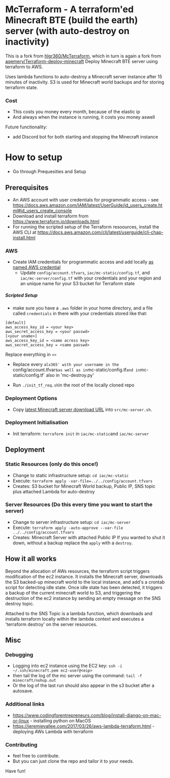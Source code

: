 # McTerraform - A terraform'ed Minecraft BTE (build the earth) server (with auto-destroy on inactivity) 
This is a fork from [hlgr360/McTerraform](https://github.com/hlgr360/McTerraform), which in turn is again a fork from [aqemery/Terraform-deploy-minecraft](https://github.com/aqemery/Terraform-deploy-minecraft)
Deploy Minecraft BTE server using terraform to AWS. 

Uses lambda functions to auto-destroy a Minecraft server instance after 15 minutes of inactivity. S3 is used for Minecraft world backups and for storing terraform state. 


### Cost
* This costs you money every month, because of the elastic ip
* And always when the instance is running, it costs you money aswell

Future functionality:
* add Discord bot for both starting and stopping the Minecraft instance

# How to setup
* Go through Prequesities and Setup

## Prerequisites
* An AWS account with user credentials for programmatic access - see <https://docs.aws.amazon.com/IAM/latest/UserGuide/id_users_create.html#id_users_create_console>
* Download and install terraform from <https://www.terraform.io/downloads.html>
* For running the scripted setup of the Terraform resoources, install the AWS CLI at <https://docs.aws.amazon.com/cli/latest/userguide/cli-chap-install.html>
### AWS
* Create IAM credentials for programmatic access and add locally [as named AWS credential](https://docs.aws.amazon.com/cli/latest/userguide/cli-chap-configure.html)
  * Update `config/account.tfvars`, `iac/mc-static/config.tf`, and `iac/mc-server/config.tf` with your credentials and your region and an unique name for your S3 bucket for Terraform state

##### Scripted Setup
* make sure you have a `.aws` folder in your home directory, and a file called `credentials` in there with your credentials stored like that:
```~/.aws/credentials
[default]
aws_access_key_id = <your key>
aws_secret_access_key = <your passwd>
[<your uname>]
aws_access_key_id = <same acress key>
aws_secret_access_key = <same passwd>
```
Replace everything in `<>`

* Replace every `alx365' with your username in the `config/account.tfvars` as well as in `mc-static/config.tf` and in `mc-static/config.tf` also in 'mc-destroy.py' 

* Run `./init_tf_req.sh`in the root of the locally cloned repo

### Deployment Options
* Copy [latest Minecraft server download URL](https://www.minecraft.net/en-us/download/server/) into `src/mc-server.sh`.

### Deployment Initialisation
* Init terraform: `terraform init` in `iac/mc-static`and `iac/mc-server`

## Deployment
### Static Resources (only do this once!)
* Change to static infrastructure setup: `cd iac/mc-static`
* Execute: `terraform apply -var-file=../../config/account.tfvars`
* Creates: S3 bucket for Minecraft World backup, Public IP, SNS topic plus attached Lambda for auto-destroy

### Server Resources (Do this every time you want to start the server)
* Change to server infrastructure setup: `cd iac/mc-server`
* Execute: `terraform apply -auto-approve --var-file ../../config/account.tfvars`
* Creates: Minecraft Server with attached Public IP
If you wanted to shut it down, without a backup replace the `apply` with a `destroy`.

## How it all works
Beyond the allocation of AWs resources, the terraform script triggers modification of the ec2 instance. It installs the Minecraft server, downloads the S3 backed-up minecraft world to the local instance, and add's a crontab script for detecting idle state. Once idle state has been detected, it triggers a backup of the current minecraft world to S3, and triggering the destruction of the ec2 instance by sending an empty message on the SNS destroy topic.

Attached to the SNS Topic is a lambda function, which downloads and installs terraform locally within the lambda context and executes a 'terraform destroy' on the server resources.

## Misc
### Debugging
* Logging into ec2 instance using the EC2 key: `ssh -i ~/.ssh/minecraft.pem ec2-user@<eip>`
* then tail the log of the mc server using the command: `tail -f minecraft/nohup.out`
* Or the log of the last run should also appear in the s3 bucket after a autosave. 


### Additional links
* https://www.codingforentrepreneurs.com/blog/install-django-on-mac-or-linux - installing python on MacOS
* https://jeremievallee.com/2017/03/26/aws-lambda-terraform.html - deploying AWs Lambda with terraform

### Contributing
* feel free to contribute. 
* But you can just clone the repo and tailor it to your needs.

Have fun!
